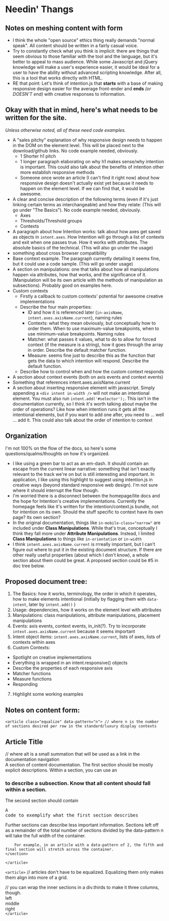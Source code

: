 # Needin' Thangs

## Notes on meshing content with form
- I think the whole "open source" ethics thing really demands "normal speak". All content should be written in a fairly casual voice.
- Try to constantly check what you think is implicit: there are things that seem obvious to those familiar with the tool and the language, but it's better to appeal to mass audience. While some Javascript and jQuery knowledge will make a user's experience easier, it would be ideal for a user to have the ability without advanced scripting knowledge. After all, this is a tool that works directly with HTML. 
- RE that point: Let's think of intention.js that **starts** with a base of making responsive design easier for the average front-ender and **ends** *(or DOESN'T end)* with creative responses to information.

## Okay with that in mind, here's what needs to be written for the site.
*Unless otherwise noted, all of these need code examples.*
- A "sales pitchy" explanation of why responsive design needs to happen in the DOM on the element level. This will be placed next to the download/github links. No code example needed, obviously.
	* 1 Shorter h1 pitch 
	* 1 longer paragraph elaborating on why h1 makes sense/why intention is important. This could also talk about the benefits of intention other more establish responsive methods
	* Someone once wrote an article (I can't find it right now) about how responsive design doesn't actually exist yet because it needs to happen on the element level. If we can find that, it would be awesome.
- A clear and concise description of the following terms (even if it's just linking certain terms as interchangeable) and how they relate: (This will go under "The Basics"). No code example needed, obviously.
	* Axes
	* Thresholds/Threshold groups
	* Contexts
- A paragraph about how Intention works: talk about how axes get saved as objects in `intent.axes`. How Intention will go through a list of contexts and exit when one passes true. How it works with attributes. The absolute basics of the technical. (This will also go under the usage)
- something about cross browser compatibility 
- Base context example. The paragraph currently detailing it seems fine, but it could use a code sample. (This will go under usage)
- A section on manipulations: one that talks about how all manipulations happen via attributes, how that works, and the significance of it. (Manipulation will be its own article with the methods of manipulation as subsections). Probably good on examples here.
- Custom contexts
	- Firstly a callback to custom contexts' potential for awesome creative implementations
	- Describe the four main properties:	
		- ID and how it is referenced later (`in-axisName`, `intent.axes.axisName.current`), naming rules
		- Contexts: what they mean obviously, but conceptually how to order them. When to use maximum-value breakpoints, when to use minimum-value breakpoints. Naming rules
		- Matcher: what passes it values, what to do to allow for forced context (if the measure is a string), how it goes through the array in order. Describe the default matcher function.
		- Measure: seems fine just to describe this as the function that gets the data to which intention will respond. Describe the default function.
	- Describe how to control when and how the custom context responds
- A section about context events (both on axis events and context events)
- Something that references intent.axes.axisName.current
- A section about inserting responsive element with javascript. Simply appending a `<div intent in-width />` will not make an intentional element. You must also run `intent.add('#selector');`. This isn't in the documentation currently, so I think it's worth talking about maybe the order of operations? Like how when intention runs it gets all the intentional elements, but if you want to add one after, you need to … well … add it. This could also talk about the order of intention to context

## Organization
I'm not 100% on the flow of the docs, so here's some questions/qualms/thoughts on how it's organized.
- I like using a green bar to act as an em-dash. It should contain an escape from the current linear narrative: something that isn't exactly relevant to the track we're on but is still interesting and important. In application, I like using this highlight to suggest using intention.js in creative ways (beyond standard responsive web design). I'm not sure where it should interrupt the flow though.
- I'm worried there is a disconnect between the homepage/lite docs  and the hope for Intention's creative implementations. Currently the homepage feels like it's written for the intention/context.js bundle, not for intention on its own. Should the stuff specific to context have its own page? Its own section?
- In the original documentation, things like `in-mobile-class="narrow"` are included under **Class Manipulations**. While that's true, conceptually I think they fall more under **Attribute Manipulations**. Instead, I limited **Class Manipulations** to things like `in-orientation` or `in-width`
- I think `intent.axes.axisName.current` is rrreally important, but I can't figure out where to put it in the existing document structure. If there are other really useful properties (about which I don't know), a whole section about them could be great. A proposed section could be #5 in doc tree below.

## Proposed document tree:
1. The Basics: how it works, terminology, the order in which it operates, how to make elements intentional (initially by flagging them with `data-intent`, later by `intent.add()` )
2. Usage: dependencies, how it works on the element level with attributes
3. Manipulations: class manipulations, attribute manipulations, placement manipulations
4. Events: axis events, context events, in_init(?). Try to incorporate `intext.axes.axisName.current` because it seems important
5. Intent object items: `intent.axes.axisName.current`, lists of axes, lists of contexts within axes
6. Custom Contexts:
* Spotlight on creative implementations
* Everything is wrapped in an intent.responsive() objects
* Describe the properties of each responsive axis
* Matcher functions
* Measure functions
* Responding
7. Highlight some working examples

## Notes on content form:

`<article class="equalize" data-pattern="n"> // where n is the number of sections desired per row in the standard/luxury display contexts`
	<h2 alt="Handle for article">Article Title</h2> // where alt is a small summation that will be used as a link in the documentation navigation
	<section>A section of content documentation. The first section should be mostly explicit descriptions. Within a section, you can use an <h3/> to describe a subsection. Know that all content should fall within a section.</section>
	<section>The second section should contain 
		<pre>A code to exemplify what the first section describes</pre>
	</section>
	<section>
		Further sections can describe less important information. Sections left off as a remainder of the total number of sections divided by the data-pattern n will take the full width of the container. 

		For example, in an article with a data-pattern of 2, the fifth and final section will stretch across the container.
	</section>
`</article>`

`<article>`
	// articles don't have to be equalized. Equalizing them only makes them align into more of a grid. 
	<div class="thirds">
		// you can wrap the inner sections in a div.thirds to make it three columns, though.
		<section>left</section>
		<section>middle</section>
		<section>right</section>
	</div>
`</article>`